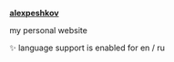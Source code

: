 **[alexpeshkov](https://alexpeshkov.nuxt.dev/)**

my personal website

✨ language support is enabled for en / ru
